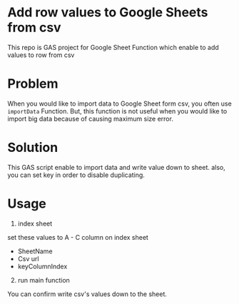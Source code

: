 # Add row values to Google Sheets from csv
This repo is GAS project for Google Sheet Function which enable to add values to row from csv 

# Problem
When you would like to import data to Google Sheet form csv, you often use `importData` Function.
But, this function is not useful when you would like to import big data because of causing maximum size error.

# Solution
This GAS script enable to import data and write value down to sheet.
also, you can set key in order to disable duplicating.

# Usage
1. index sheet

set these values to A - C column on index sheet
- SheetName
- Csv url 
- keyColumnIndex

2. run main function

You can confirm write csv's values down to the sheet.
